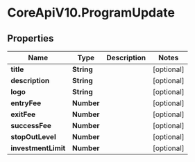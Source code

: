 # CoreApiV10.ProgramUpdate

## Properties
Name | Type | Description | Notes
------------ | ------------- | ------------- | -------------
**title** | **String** |  | [optional] 
**description** | **String** |  | [optional] 
**logo** | **String** |  | [optional] 
**entryFee** | **Number** |  | [optional] 
**exitFee** | **Number** |  | [optional] 
**successFee** | **Number** |  | [optional] 
**stopOutLevel** | **Number** |  | [optional] 
**investmentLimit** | **Number** |  | [optional] 


